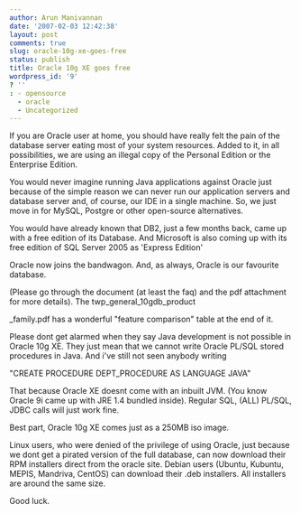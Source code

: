 ```yaml
---
author: Arun Manivannan
date: '2007-02-03 12:42:38'
layout: post
comments: true
slug: oracle-10g-xe-goes-free
status: publish
title: Oracle 10g XE goes free
wordpress_id: '9'
? ''
: - opensource
  - oracle
  - Uncategorized
---
```


If you are Oracle user at home, you should have really felt the pain of the
database server eating most of your system resources. Added to it, in all
possibilities, we are using an illegal copy of the Personal Edition or the
Enterprise Edition.

You would never imagine running Java applications against Oracle just because
of the simple reason we can never run our application servers and database
server and, of course, our IDE in a single machine. So, we just move in for
MySQL, Postgre or other open-source alternatives.

You would have already known that DB2, just a few months back, came up with a
free edition of its Database. And Microsoft is also coming up with its free
edition of SQL Server 2005 as 'Express Edition'

Oracle now joins the bandwagon. And, as always, Oracle is our favourite
database.

(Please go through the document (at least the faq) and the pdf attachment for
more details). The twp_general_10gdb_product

_family.pdf has a wonderful "feature comparison" table at the end of it.

Please dont get alarmed when they say Java development is not possible in
Oracle 10g XE. They just mean that we cannot write Oracle PL/SQL stored
procedures in Java. And i've still not seen anybody writing

"CREATE PROCEDURE DEPT_PROCEDURE AS LANGUAGE JAVA"

That because Oracle XE doesnt come with an inbuilt JVM. (You know Oracle 9i
came up with JRE 1.4 bundled inside). Regular SQL, (ALL) PL/SQL, JDBC calls
will just work fine.

Best part, Oracle 10g XE comes just as a 250MB iso image.

Linux users, who were denied of the privilege of using Oracle, just because we
dont get a pirated version of the full database, can now download their RPM
installers direct from the oracle site. Debian users (Ubuntu, Kubuntu, MEPIS,
Mandriva, CentOS) can download their .deb installers. All installers are
around the same size.

Good luck.

